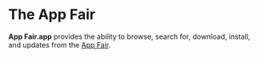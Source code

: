 # The App Fair

**App Fair.app** provides the ability to browse, search for, download,
install, and updates from the [App Fair](https://www.appfair.net).



